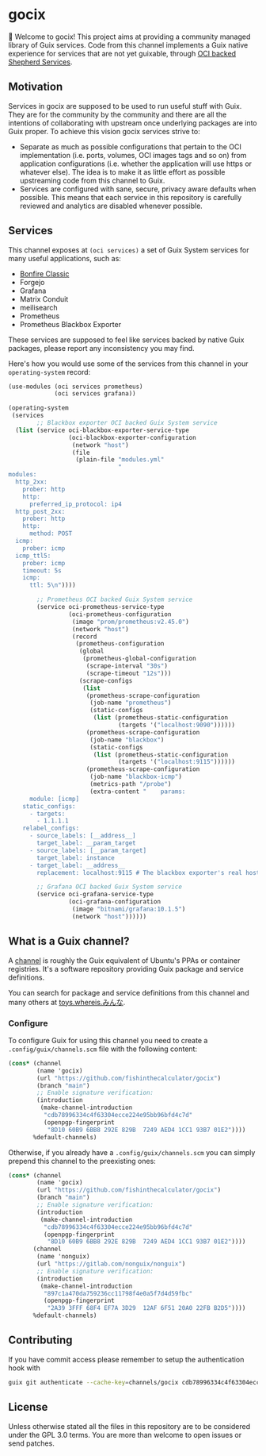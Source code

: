 # gocix

 🌿 Welcome to gocix! This project aims at providing a community managed library of Guix services. Code from this channel implements a Guix native experience for services that are not yet guixable, through [OCI backed Shepherd Services](https://guix.gnu.org/en/manual/devel/en/guix.html#index-oci_002dcontainer_002dservice_002dtype).

## Motivation

Services in gocix are supposed to be used to run useful stuff with Guix. They are for the community by the community and there are all the intentions of collaborating with upstream once underlying packages are into Guix proper. To achieve this vision gocix services strive to:

- Separate as much as possible configurations that pertain to the OCI implementation (i.e. ports, volumes, OCI images tags and so on) from application configurations (i.e. whether the application will use https or whatever else). The idea is to make it as little effort as possible upstreaming code from this channel to Guix.
- Services are configured with sane, secure, privacy aware defaults when possible. This means that each service in this repository is carefully reviewed and analytics are disabled whenever possible.

## Services

This channel exposes at `(oci services)` a set of Guix System services for many useful applications, such as:

- [Bonfire Classic](https://bonfirenetworks.org/app/classic/)
- Forgejo
- Grafana
- Matrix Conduit
- meilisearch
- Prometheus
- Prometheus Blackbox Exporter

These services are supposed to feel like services backed by native Guix packages, please report any inconsistency you may find.

Here's how you would use some of the services from this channel in your `operating-system` record:

``` scheme
(use-modules (oci services prometheus)
             (oci services grafana))

(operating-system
 (services
        ;; Blackbox exporter OCI backed Guix System service
  (list (service oci-blackbox-exporter-service-type
                 (oci-blackbox-exporter-configuration
                  (network "host")
                  (file
                   (plain-file "modules.yml"
                               "
modules:
  http_2xx:
    prober: http
    http:
      preferred_ip_protocol: ip4
  http_post_2xx:
    prober: http
    http:
      method: POST
  icmp:
    prober: icmp
  icmp_ttl5:
    prober: icmp
    timeout: 5s
    icmp:
      ttl: 5\n"))))

        ;; Prometheus OCI backed Guix System service
        (service oci-prometheus-service-type
                 (oci-prometheus-configuration
                  (image "prom/prometheus:v2.45.0")
                  (network "host")
                  (record
                   (prometheus-configuration
                    (global
                     (prometheus-global-configuration
                      (scrape-interval "30s")
                      (scrape-timeout "12s")))
                    (scrape-configs
                     (list
                      (prometheus-scrape-configuration
                       (job-name "prometheus")
                       (static-configs
                        (list (prometheus-static-configuration
                               (targets '("localhost:9090"))))))
                      (prometheus-scrape-configuration
                       (job-name "blackbox")
                       (static-configs
                        (list (prometheus-static-configuration
                               (targets '("localhost:9115"))))))
                      (prometheus-scrape-configuration
                       (job-name "blackbox-icmp")
                       (metrics-path "/probe")
                       (extra-content "    params:
      module: [icmp]
    static_configs:
      - targets:
        - 1.1.1.1
    relabel_configs:
      - source_labels: [__address__]
        target_label: __param_target
      - source_labels: [__param_target]
        target_label: instance
      - target_label: __address__
        replacement: localhost:9115 # The blackbox exporter's real hostname:port."))))))))

        ;; Grafana OCI backed Guix System service
        (service oci-grafana-service-type
                 (oci-grafana-configuration
                  (image "bitnami/grafana:10.1.5")
                  (network "host"))))))
```

## What is a Guix channel?

A [channel](https://guix.gnu.org/en/manual/devel/en/guix.html#Channels) is roughly the Guix equivalent of Ubuntu's PPAs or container registries. It's a software repository providing Guix package and service definitions.

You can search for package and service definitions from this channel and many others at [toys.whereis.みんな](https://toys.whereis.xn--q9jyb4c).

### Configure

To configure Guix for using this channel you need to create a `.config/guix/channels.scm` file with the following content:

``` scheme
(cons* (channel
        (name 'gocix)
        (url "https://github.com/fishinthecalculator/gocix")
        (branch "main")
        ;; Enable signature verification:
        (introduction
         (make-channel-introduction
          "cdb78996334c4f63304ecce224e95bb96bfd4c7d"
          (openpgp-fingerprint
           "8D10 60B9 6BB8 292E 829B  7249 AED4 1CC1 93B7 01E2"))))
       %default-channels)
```

Otherwise, if you already have a `.config/guix/channels.scm` you can simply prepend this channel to the preexisting ones:

``` scheme
(cons* (channel
        (name 'gocix)
        (url "https://github.com/fishinthecalculator/gocix")
        (branch "main")
        ;; Enable signature verification:
        (introduction
         (make-channel-introduction
          "cdb78996334c4f63304ecce224e95bb96bfd4c7d"
          (openpgp-fingerprint
           "8D10 60B9 6BB8 292E 829B  7249 AED4 1CC1 93B7 01E2"))))
       (channel
        (name 'nonguix)
        (url "https://gitlab.com/nonguix/nonguix")
        ;; Enable signature verification:
        (introduction
         (make-channel-introduction
          "897c1a470da759236cc11798f4e0a5f7d4d59fbc"
          (openpgp-fingerprint
           "2A39 3FFF 68F4 EF7A 3D29  12AF 6F51 20A0 22FB B2D5"))))
       %default-channels)
```

## Contributing

If you have commit access please remember to setup the authentication hook with

```bash
guix git authenticate --cache-key=channels/gocix cdb78996334c4f63304ecce224e95bb96bfd4c7d '8D10 60B9 6BB8 292E 829B  7249 AED4 1CC1 93B7 01E2'
```

## License

Unless otherwise stated all the files in this repository are to be considered under the GPL 3.0 terms. You are more than welcome to open issues or send patches.
